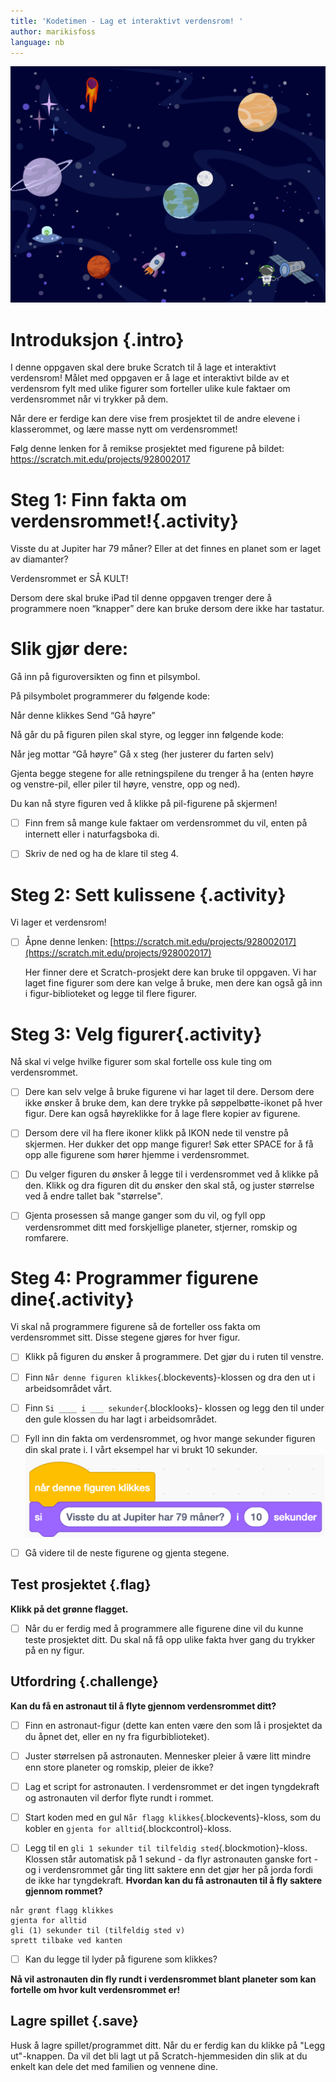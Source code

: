 ```yaml
---
title: 'Kodetimen - Lag et interaktivt verdensrom! '
author: marikisfoss
language: nb
---
```




![Bildebeskrivelse](./interaktivt-univers.png)


# Introduksjon {.intro}
  
I denne oppgaven skal dere bruke Scratch til å lage et interaktivt verdensrom! Målet med oppgaven er å lage et interaktivt bilde av et verdensrom fylt med ulike figurer som forteller ulike kule faktaer om verdensrommet når vi trykker på dem. 

Når dere er ferdige kan dere vise frem prosjektet til de andre elevene i klasserommet, og lære masse nytt om verdensrommet! 

Følg denne lenken for å remikse prosjektet med figurene på bildet: [https://scratch.mit.edu/projects/928002017  ](https://scratch.mit.edu/projects/928002017  )

# Steg 1: Finn fakta om verdensrommet!{.activity}

Visste du at Jupiter har 79 måner? Eller at det finnes en planet som er laget av diamanter? 

Verdensrommet er SÅ KULT!

Dersom dere skal bruke iPad til denne oppgaven trenger dere å programmere noen “knapper” dere kan bruke dersom dere ikke har tastatur.

# Slik gjør dere:

Gå inn på figuroversikten og finn et pilsymbol.

På pilsymbolet programmerer du følgende kode:

Når denne klikkes
Send “Gå høyre”


Nå går du på figuren pilen skal styre, og legger inn følgende kode:

Når jeg mottar “Gå høyre”
Gå x steg (her justerer du farten selv)

Gjenta begge stegene for alle retningspilene du trenger å ha (enten høyre og venstre-pil, eller piler til høyre, venstre, opp og ned).


Du kan nå styre figuren ved å klikke på pil-figurene på skjermen!




- [ ] Finn frem så mange kule faktaer om verdensrommet du vil, enten på internett eller i naturfagsboka di. 

- [ ] Skriv de ned og ha de klare til steg 4.



# Steg 2: Sett kulissene {.activity}

Vi lager et verdensrom! 
- [ ] Åpne denne lenken: [https://scratch.mit.edu/projects/928002017](https://scratch.mit.edu/projects/928002017)


  Her finner dere et Scratch-prosjekt dere kan bruke til oppgaven. Vi har laget fine figurer som dere kan velge å bruke, men dere kan også gå inn i figur-biblioteket og legge til flere figurer. 


# Steg 3:  Velg figurer{.activity}

Nå skal vi velge hvilke figurer som skal fortelle oss kule ting om verdensrommet.

- [ ] Dere kan selv velge å bruke figurene vi har laget til dere. Dersom dere ikke ønsker å bruke dem, kan dere trykke på søppelbøtte-ikonet på hver figur.  Dere kan også høyreklikke for å lage flere kopier av figurene. 

- [ ] Dersom dere vil ha flere ikoner klikk på IKON nede til venstre på skjermen. Her dukker det opp mange figurer! Søk etter SPACE for å få opp alle figurene som hører hjemme i verdensrommet.

- [ ] Du velger figuren du ønsker å legge til i verdensrommet ved å klikke på den. Klikk og dra figuren dit du ønsker den skal stå, og juster størrelse ved å endre tallet bak "størrelse".

- [ ] Gjenta prosessen så mange ganger som du vil, og fyll opp verdensrommet ditt med forskjellige planeter, stjerner, romskip og romfarere.


# Steg 4:  Programmer figurene dine{.activity}

Vi skal nå programmere figurene så de forteller oss fakta om verdensrommet sitt. Disse stegene gjøres for hver figur.
 - [ ]  Klikk på figuren du ønsker å programmere. Det gjør du i ruten til venstre.

 - [ ]  Finn  `Når denne figuren klikkes`{.blockevents}-klossen og dra den ut i arbeidsområdet vårt.

 - [ ]   Finn `Si ____ i ___ sekunder`{.blocklooks}- klossen og legg den til under den gule klossen du har lagt i arbeidsområdet.

 - [ ]  Fyll inn din fakta om verdensrommet, og hvor mange sekunder figuren din skal prate i. I vårt eksempel har vi brukt 10 sekunder.
![Bildebeskrivelse](./universkode.png)

 - [ ]   Gå videre til de neste figurene og gjenta stegene.

## Test prosjektet {.flag}

**Klikk på det grønne flagget.** 

- [ ] Når du er ferdig med å programmere alle figurene dine vil du kunne teste prosjektet ditt. Du skal nå få opp ulike fakta hver gang du trykker på en ny figur. 



## Utfordring {.challenge}

**Kan du få en astronaut til å flyte gjennom verdensrommet ditt?**
 - [ ]   Finn en astronaut-figur (dette kan enten være den som lå i prosjektet da du åpnet det, eller en ny fra figurbiblioteket). 

 - [ ]   Juster størrelsen på astronauten. Mennesker pleier å være litt mindre enn store planeter og romskip, pleier de ikke?
 - [ ]   Lag et script for astronauten. I verdensrommet er det ingen tyngdekraft og astronauten vil derfor flyte rundt i rommet.
 - [ ]   Start koden med en gul `Når flagg klikkes`{.blockevents}-kloss, som du kobler en `gjenta for alltid`{.blockcontrol}-kloss.
 - [ ]   Legg til en `gli 1 sekunder til tilfeldig sted`{.blockmotion}-kloss. 
  Klossen står automatisk på 1 sekund - da flyr astronauten ganske fort - og i verdensrommet går ting litt saktere enn det gjør her på jorda fordi de ikke har tyngdekraft. **Hvordan kan du få astronauten til å fly saktere gjennom rommet?**
```blocks
når grønt flagg klikkes
gjenta for alltid
gli (1) sekunder til (tilfeldig sted v)
sprett tilbake ved kanten
```

- [ ]   Kan du legge til lyder på figurene som klikkes? 





**Nå vil astronauten din fly rundt i verdensrommet blant planeter som kan fortelle om hvor kult verdensrommet er!**


## Lagre spillet {.save}


Husk å lagre spillet/programmet ditt. Når du er ferdig kan du klikke på "Legg
ut"-knappen. Da vil det bli lagt ut på Scratch-hjemmesiden din slik at du enkelt
kan dele det med familien og vennene dine.
